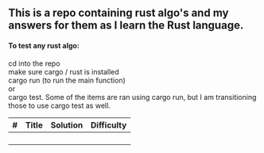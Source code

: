 ## This is a repo containing rust algo's and my answers for them as I learn the Rust language.

#### To test any rust algo:

cd into the repo  
make sure cargo / rust is installed  
cargo run (to run the main function)  
or  
cargo test. Some of the items are ran using cargo run, but I am transitioning those to use cargo test as well. 

|   #	|   Title	|  Solution 	|  Difficulty 	|   
|---	|--------	|-------------|---------------|
|   	|        	|           	|             	|   	
|   	|        	|           	|             	|   	
|   	|        	|           	|             	|   	
|   	|        	|           	|             	|   	
